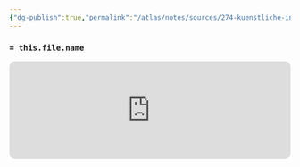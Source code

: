 ```yaml
---
{"dg-publish":true,"permalink":"/atlas/notes/sources/274-kuenstliche-intelligenz-und-weiterbildung-entzauberte-mythen-und-praktische-anwendung/","tags":["class/sourceNote","🛜Podcast"],"noteIcon":""}
---
```


### `= this.file.name` 
 
<iframe allow="autoplay *; encrypted-media *; fullscreen *; clipboard-write" frameborder="0" height="175" style="width:100%;max-width:660px;overflow:hidden;border-radius:10px;" sandbox="allow-forms allow-popups allow-same-origin allow-scripts allow-storage-access-by-user-activation allow-top-navigation-by-user-activation" src="https://embed.podcasts.apple.com/de/podcast/enc274-k%C3%BCnstliche-intelligenz-und-weiterbildung-entzauberte/id1352307529?i=1000636613707"></iframe>



